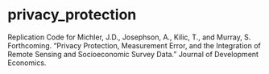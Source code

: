 # privacy_protection
Replication Code for Michler, J.D., Josephson, A., Kilic, T., and Murray, S. Forthcoming. “Privacy Protection, Measurement Error, and the Integration of Remote Sensing and Socioeconomic Survey Data.” Journal of Development Economics.
